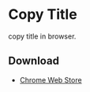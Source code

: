 # Copy Title

copy title in browser.

## Download

- [Chrome Web Store](https://chromewebstore.google.com/detail/copy-page-title/cofmmgbikdpfpdecffpknclhhlnbfnlg)
